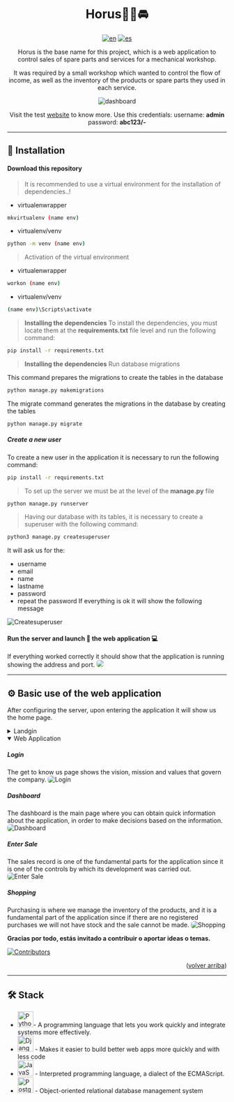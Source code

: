 <div align="center">

# Horus👨‍🔧🚘

[![en](https://img.shields.io/badge/lang-en-red.svg)](./README.md)
[![es](https://img.shields.io/badge/lang-es-yellow.svg)](./README.es.md)


Horus is the base name for this project, which is a web application to control sales of spare parts and services for a mechanical workshop.

It was required by a small workshop which wanted to control the flow of income, as well as the inventory of the products or spare parts they used in each service.

![dashboard](./imgs/dashboard.png)

Visit the test [website](https://xtestuser.pythonanywhere.com/) to know more.
Use this credentials: username: **admin** password: **abc123/-**
</div>

----


## 📖 Installation
#### Download this repository

> It is recommended to use a virtual environment for the installation of dependencies..!

- virtualenwrapper
```bash
mkvirtualenv (name env)
```

- virtualenv/venv
```bash
python -m venv (name env)
```
> Activation of the virtual environment
- virtualenwrapper
```bash
workon (name env)
```

- virtualenv/venv
```bash
(name env)\Scripts\activate
```

> **Installing the dependencies**
To install the dependencies, you must locate them at the **requirements.txt** file level and run the following command:
```bash
pip install -r requirements.txt
```
> **Installing the dependencies**
Run database migrations

This command prepares the migrations to create the tables in the database
```bash
python manage.py makemigrations
```
The migrate command generates the migrations in the database by creating the tables
```bash
python manage.py migrate
```

##### Create a new user
To create a new user in the application it is necessary to run the following command:
```bash
pip install -r requirements.txt
```
> To set up the server we must be at the level of the **manage.py** file
```bash
python manage.py runserver
```
> Having our database with its tables, it is necessary to create a superuser with the following command:
```bash
python3 manage.py createsuperuser
```
It will ask us for the:
- username
- email
- name
- lastname
- password
- repeat the password
If everything is ok it will show the following message
<img src="./imgs/CreateSuperUser.png" alt="Createsuperuser">

#### Run the server and launch 🚀 the web application 💻
If everything worked correctly it should show that the application is running showing the address and port.
<img src="/imgs/runserver.png" style="border-radius:5px">

----

## ⚙️ Basic use of the web application
After configuring the server, upon entering the application it will show us the home page.

<details>
<summary>Landgin</summary>

##### Home Page
The home page shows the options that can be found in Lemus multiservices, the company for which the application was developed.
<img src="./imgs/HomePage.png" style="border-radius: 6px" alt="Home Page" />

##### About
The get to know us page shows the vision, mission and values ​​that govern the company.
<img src="./imgs/About.png" style="border-radius: 6px" alt="About Page" />

##### Contact
The contact page shows the location obtained from Google Maps, as well as the telephone contact.
<img src="./imgs/Contact.png" style="border-radius: 6px" alt="Contact Page" />
</details>


<details open>
<summary>Web Application</summary>

##### Login
The get to know us page shows the vision, mission and values ​​that govern the company.
<img src="./imgs/Login.png" style="border-radius: 6px" alt="Login" />

##### Dashboard
The dashboard is the main page where you can obtain quick information about the application, in order to make decisions based on the information.
<img src="./imgs/dashboard.png" style="border-radius: 6px" alt="Dashboard" />


##### Enter Sale
The sales record is one of the fundamental parts for the application since it is one of the controls by which its development was carried out.
<img src="./imgs/Sale.png" style="border-radius: 6px" alt="Enter Sale" />

##### Shopping
Purchasing is where we manage the inventory of the products, and it is a fundamental part of the application since if there are no registered purchases we will not have stock and the sale cannot be made.
<img src="./imgs/Sale.png" style="border-radius: 6px" alt="Shopping" />

</details>

**Gracias por todo, estás invitado a contribuir o aportar ideas o temas.**

[![Contributors](https://contrib.rocks/image?repo=devkev53/horus)](https://github.com/devkev53/horus/graphs/contributors)

<p align="right">(<a href="#readme-top">volver arriba</a>)</p>

----


## 🛠️ Stack

* <img src="https://www.python.org/static/img/python-logo.png" style="height:36px" alt="Python" />- A programming language that lets you work quickly and integrate systems more effectively.
* <img src="https://www.djangoproject.com/m/img/logos/django-logo-negative.png" style="height:36px" alt="Django" /> - Makes it easier to build better web apps more quickly and with less code
* <img src="https://upload.wikimedia.org/wikipedia/commons/thumb/6/6a/JavaScript-logo.png/768px-JavaScript-logo.png" style="height:36px" alt="JavaScript" /> - Interpreted programming language, a dialect of the ECMAScript.
* <img src="https://cdn.icon-icons.com/icons2/2415/PNG/512/postgresql_original_wordmark_logo_icon_146392.png" style="height:36px" alt="PostgreSQL" /> - Object-oriented relational database management system
